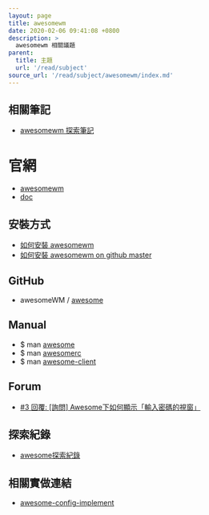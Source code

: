 ```yaml
---
layout: page
title: awesomewm
date: 2020-02-06 09:41:08 +0800
description: >
  awesomewm 相關議題
parent:
  title: 主題
  url: '/read/subject'
source_url: '/read/subject/awesomewm/index.md'
---
```



## 相關筆記

* [awesomewm 探索筆記](https://samwhelp.github.io/note-about-awesomewm/)


# 官網

* [awesomewm](https://awesomewm.org)
* [doc](https://awesomewm.org/doc/)


## 安裝方式

* [如何安裝 awesomewm](install-awesomewm)
* [如何安裝 awesomewm on github master](install-awesomewm-github-master)


## GitHub

* awesomeWM / [awesome](https://github.com/awesomeWM/awesome)


## Manual

* $ man [awesome](https://manpages.ubuntu.com/manpages/bionic/en/man1/awesome.1.html)
* $ man [awesomerc](https://manpages.ubuntu.com/manpages/bionic/en/man5/awesomerc.5.html)
* $ man [awesome-client](https://manpages.ubuntu.com/manpages/bionic/en/man1/awesome-client.1.html)


## Forum

* [#3 回覆: [詢問] Awesome下如何顯示「輸入密碼的視窗」](https://www.ubuntu-tw.org/modules/newbb/viewtopic.php?post_id=362260#forumpost362260)


## 探索紀錄

* [awesome探索紀錄](https://github.com/samwhelp/play-ubuntu-18.04-plan/tree/master/concept/awesome-wm)


## 相關實做連結

* [awesome-config-implement](awesome-config-implement)
